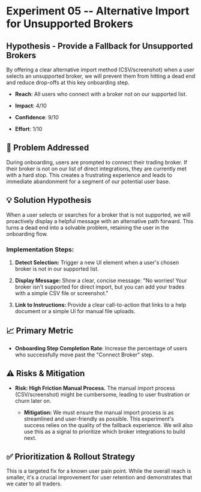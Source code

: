 Experiment 05 -- Alternative Import for Unsupported Brokers
==========================================================

Hypothesis - Provide a Fallback for Unsupported Brokers
-------------------------------------------------------

By offering a clear alternative import method (CSV/screenshot) when a user selects an unsupported broker, we will prevent them from hitting a dead end and reduce drop-offs at this key onboarding step.

-   **Reach**: All users who connect with a broker not on our supported list.

-   **Impact**: 4/10

-   **Confidence**: 9/10

-   **Effort**: 1/10

🎯 Problem Addressed
--------------------

During onboarding, users are prompted to connect their trading broker. If their broker is not on our list of direct integrations, they are currently met with a hard stop. This creates a frustrating experience and leads to immediate abandonment for a segment of our potential user base.

💡 Solution Hypothesis
----------------------

When a user selects or searches for a broker that is not supported, we will proactively display a helpful message with an alternative path forward. This turns a dead end into a solvable problem, retaining the user in the onboarding flow.

### Implementation Steps:

1.  **Detect Selection:** Trigger a new UI element when a user's chosen broker is not in our supported list.

2.  **Display Message:** Show a clear, concise message: "No worries! Your broker isn't supported for direct import, but you can add your trades with a simple CSV file or screenshot."

3.  **Link to Instructions:** Provide a clear call-to-action that links to a help document or a simple UI for manual file uploads.

📈 Primary Metric
-----------------

-   **Onboarding Step Completion Rate**: Increase the percentage of users who successfully move past the "Connect Broker" step.

⚠️ Risks & Mitigation
---------------------

-   **Risk: High Friction Manual Process.** The manual import process (CSV/screenshot) might be cumbersome, leading to user frustration or churn later on.

    -   **Mitigation:** We must ensure the manual import process is as streamlined and user-friendly as possible. This experiment's success relies on the quality of the fallback experience. We will also use this as a signal to prioritize which broker integrations to build next.

✅ Prioritization & Rollout Strategy
-----------------------------------

This is a targeted fix for a known user pain point. While the overall reach is smaller, it's a crucial improvement for user retention and demonstrates that we cater to all traders.